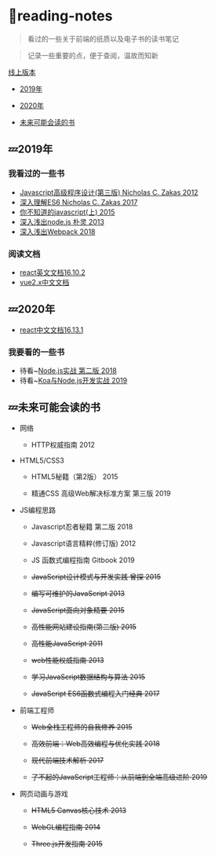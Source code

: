 # :book:reading-notes

> 看过的一些关于前端的纸质以及电子书的读书笔记

> 记录一些重要的点，便于查阅，温故而知新

[线上版本](https://reading.xblcity.com)

- [2019年](#zzz2019年)

- [2020年](#zzz2020年)

- [未来可能会读的书](#zzz未来可能会读的书)

## :zzz:2019年

### 我看过的一些书

- [Javascript高级程序设计(第三版) Nicholas C. Zakas 2012](https://github.com/xblcity/reading-notes/blob/master/books/professional-javascript.md)
- [深入理解ES6 Nicholas C. Zakas 2017](https://github.com/xblcity/reading-notes/blob/master/books/understanding-es6.md)
- [你不知道的javascript(上) 2015](https://github.com/xblcity/reading-notes/blob/master/books/you-don't-know-js1.md)
- [深入浅出node.js 朴灵 2013](https://github.com/xblcity/reading-notes/blob/master/books/understanding-node.md)
- [深入浅出Webpack 2018](https://github.com/xblcity/reading-notes/blob/master/books/understanding-webpack.md)

### 阅读文档

- [react英文文档16.10.2](https://github.com/xblcity/reading-notes/blob/master/docs/react.md)
- [vue2.x中文文档](https://github.com/xblcity/reading-notes/blob/master/docs/vue.md)

## :zzz:2020年

- [react中文文档16.13.1](https://github.com/xblcity/reading-notes/blob/master/docs/react20.md)

### 我要看的一些书

- 待看~[Node.js实战 第二版 2018](https://github.com/xblcity/reading-notes/blob/master/books/node-in-action.md)
- 待看~[Koa与Node.js开发实战 2019](https://github.com/xblcity/reading-notes/blob/master/books/koa-in-action.md)

## :zzz:未来可能会读的书

- 网络

  - HTTP权威指南 2012

- HTML5/CSS3

  - HTML5秘籍（第2版） 2015

  - 精通CSS 高级Web解决标准方案 第三版 2019
  
- JS编程思路

  - Javascript忍者秘籍 第二版 2018

  - Javascript语言精粹(修订版) 2012

  - JS 函数式编程指南 Gitbook 2019

  - ~~JavaScript设计模式与开发实践 曾探 2015~~

  - ~~编写可维护的JavaScript 2013~~

  - ~~JavaScript面向对象精要 2015~~

  - ~~高性能网站建设指南(第二版) 2015~~

  - ~~高性能JavaScript 2011~~

  - ~~web性能权威指南 2013~~

  - ~~学习JavaScript数据结构与算法 2015~~

  - ~~JavaScript ES6函数式编程入门经典 2017~~
  
- 前端工程师

  - ~~Web全栈工程师的自我修养 2015~~

  - ~~高效前端：Web高效编程与优化实践 2018~~

  - ~~现代前端技术解析 2017~~

  - ~~了不起的JavaScript工程师：从前端到全端高级进阶 2019~~

- 网页动画与游戏

  - ~~HTML5 Canvas核心技术 2013~~

  - ~~WebGL编程指南 2014~~

  - ~~Three.js开发指南 2015~~
